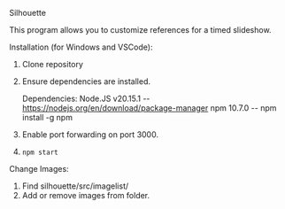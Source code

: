 Silhouette

This program allows you to customize references for a timed slideshow. 

Installation (for Windows and VSCode):
1. Clone repository
2. Ensure dependencies are installed.

	Dependencies:
		Node.JS v20.15.1 -- https://nodejs.org/en/download/package-manager
		npm 10.7.0 -- npm install -g npm

3. Enable port forwarding on port 3000.
4. `npm start`

Change Images:
1. Find silhouette/src/imagelist/
2. Add or remove images from folder.
